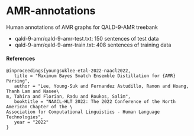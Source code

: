 # AMR-annotations
Human annotations of AMR graphs for QALD-9-AMR treebank

* qald-9-amr/qald-9-amr-test.txt: 150 sentences of test data
* qald-9-amr/qald-9-amr-train.txt: 408 sentences of training data

#### References

```
@inproceedings{youngsuklee-etal-2022-naacl2022,
   title = "Maximum Bayes Smatch Ensemble Distillation for {AMR} Parsing",
   author = "Lee, Young-Suk and Fernandez Astudillo, Ramon and Hoang, Thanh Lam and Nasee\
m, Tahira and Florian, Radu and Roukos, Salim",
   booktitle = "NAACL-HLT 2022: The 2022 Conference of the North American Chapter of the \
Association for Computational Linguistics - Human Language Technologies",
   year = "2022"
}
```
